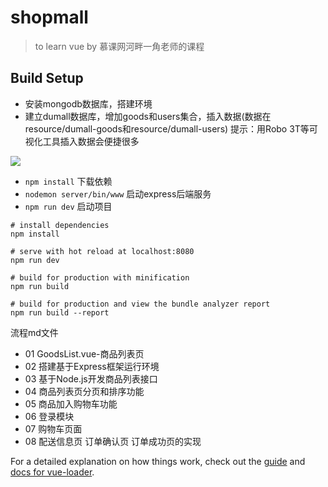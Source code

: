 # shopmall

> to learn vue by 慕课网河畔一角老师的课程

## Build Setup


- 安装mongodb数据库，搭建环境
- 建立dumall数据库，增加goods和users集合，插入数据(数据在resource/dumall-goods和resource/dumall-users) 提示：用Robo 3T等可视化工具插入数据会便捷很多<br>

![](https://upload-images.jianshu.io/upload_images/9249356-539ba7b77d9547f2.png?imageMogr2/auto-orient/strip%7CimageView2/2/w/1240)

- `npm install` 下载依赖
- `nodemon server/bin/www`   启动express后端服务
- `npm run dev` 启动项目
```
# install dependencies
npm install

# serve with hot reload at localhost:8080
npm run dev

# build for production with minification
npm run build

# build for production and view the bundle analyzer report
npm run build --report
```
流程md文件
- 01  GoodsList.vue-商品列表页
- 02  搭建基于Express框架运行环境
- 03  基于Node.js开发商品列表接口
- 04  商品列表页分页和排序功能
- 05  商品加入购物车功能
- 06  登录模块
- 07  购物车页面
- 08  配送信息页  订单确认页  订单成功页的实现




For a detailed explanation on how things work, check out the [guide](http://vuejs-templates.github.io/webpack/) and [docs for vue-loader](http://vuejs.github.io/vue-loader).


